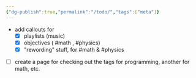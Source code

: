 ```yaml
---
{"dg-publish":true,"permalink":"/todo/","tags":["meta"]}
---
```



- add callouts for
	- [x] playlists (music)
	- [x] objectives ( #math , #physics)
	- [x] "rewording" stuff, for #math & #physics 
- [ ] create a page for checking out the tags for programming, another for math, etc.

